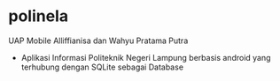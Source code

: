 # polinela
UAP Mobile Alliffianisa dan Wahyu Pratama Putra
- Aplikasi Informasi Politeknik Negeri Lampung berbasis android yang terhubung dengan SQLite sebagai Database
